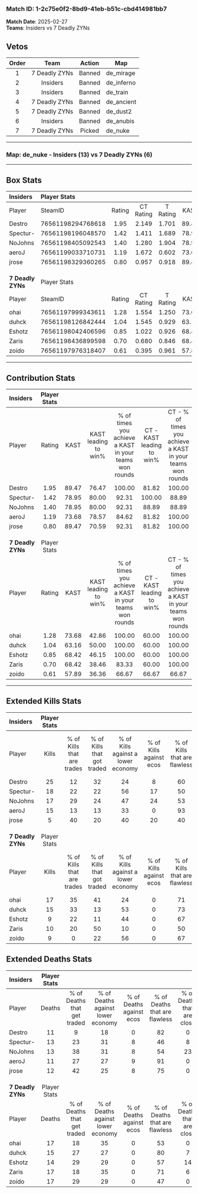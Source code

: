 ### Match ID: 1-2c75e0f2-8bd9-41eb-b51c-cbd414981bb7  
**Match Date**: 2025-02-27  
**Teams**: Insiders vs 7 Deadly ZYNs  

## Vetos  

| Order | Team | Action | Map |
| :---: | :--: | :----: | --- |
| 1 | 7 Deadly ZYNs | Banned | de_mirage |
| 2 | Insiders | Banned | de_inferno |
| 3 | Insiders | Banned | de_train |
| 4 | 7 Deadly ZYNs | Banned | de_ancient |
| 5 | 7 Deadly ZYNs | Banned | de_dust2 |
| 6 | Insiders | Banned | de_anubis |
| 7 | 7 Deadly ZYNs | Picked | de_nuke |

---  

### **Map**: de_nuke - Insiders (13) vs 7 Deadly ZYNs (6)  
---  

## Box Stats  

| **Insiders**      | Player Stats      |        |           |          |       |       |       |         |        |      |     |
| :- | :- | :-: | :-: | :-: | :-: | :-: | :-: | :-: | :-: | :-: | :-: |
| Player            | SteamID           | Rating | CT Rating | T Rating | KAST  |  ADR  | Kills | Assists | Deaths | K/D  | HS% |
| Destro            | 76561198294768618 |  1.95  |   2.149   |  1.701   | 89.47 | 122.0 |  25   |    4    |   11   | 2.27 | 32  |
| Spectur-          | 76561198196048570 |  1.42  |   1.411   |  1.689   | 78.95 | 96.7  |  18   |    3    |   13   | 1.38 | 55  |
| NoJohns           | 76561198405092543 |  1.40  |   1.280   |  1.904   | 78.95 | 98.3  |  17   |    7    |   13   | 1.31 | 41  |
| aeroJ             | 76561199033710731 |  1.19  |   1.672   |  0.602   | 73.68 | 65.7  |  15   |    2    |   11   | 1.36 | 33  |
| jrose             | 76561198329360265 |  0.80  |   0.957   |  0.918   | 89.47 | 49.9  |   5   |    7    |   12   | 0.42 | 40  |
|                   |                   |        |           |          |       |       |       |         |        |      |     |
|                   |                   |        |           |          |       |       |       |         |        |      |     |
|                   |                   |        |           |          |       |       |       |         |        |      |     |
| **7 Deadly ZYNs** | Player Stats      |        |           |          |       |       |       |         |        |      |     |
| Player            | SteamID           | Rating | CT Rating | T Rating | KAST  |  ADR  | Kills | Assists | Deaths | K/D  | HS% |
| ohai              | 76561197999343611 |  1.28  |   1.554   |  1.250   | 73.68 | 109.0 |  17   |    6    |   17   | 1.00 | 41  |
| duhck             | 76561198126842444 |  1.04  |   1.545   |  0.929   | 63.16 | 74.5  |  15   |    4    |   15   | 1.00 | 60  |
| Eshotz            | 76561198042406596 |  0.85  |   1.022   |  0.926   | 68.42 | 75.0  |   9   |    6    |   14   | 0.64 | 66  |
| Zaris             | 76561198436899598 |  0.70  |   0.680   |  0.846   | 68.42 | 48.8  |  10   |    1    |   17   | 0.59 | 80  |
| zoido             | 76561197976318407 |  0.61  |   0.395   |  0.961   | 57.89 | 52.8  |   9   |    4    |   17   | 0.53 | 66  |
---  

## Contribution Stats  

| **Insiders**      | Player Stats |       |                      |                                                        |                           |                                                             |                          |                                                            |
| :- | :-: | :-: | :-: | :-: | :-: | :-: | :-: | :-: |
| Player            |    Rating    | KAST  | KAST leading to win% | % of times you achieve a KAST in your teams won rounds | CT - KAST leading to win% | CT - % of times you achieve a KAST in your teams won rounds | T - KAST leading to win% | T - % of times you achieve a KAST in your teams won rounds |
| Destro            |     1.95     | 89.47 |        76.47         |                         100.00                         |           81.82           |                           100.00                            |          66.67           |                           100.00                           |
| Spectur-          |     1.42     | 78.95 |        80.00         |                         92.31                          |          100.00           |                            88.89                            |          57.14           |                           100.00                           |
| NoJohns           |     1.40     | 78.95 |        80.00         |                         92.31                          |           88.89           |                            88.89                            |          66.67           |                           100.00                           |
| aeroJ             |     1.19     | 73.68 |        78.57         |                         84.62                          |           81.82           |                           100.00                            |          66.67           |                           50.00                            |
| jrose             |     0.80     | 89.47 |        70.59         |                         92.31                          |           81.82           |                           100.00                            |          50.00           |                           75.00                            |
|                   |              |       |                      |                                                        |                           |                                                             |                          |                                                            |
|                   |              |       |                      |                                                        |                           |                                                             |                          |                                                            |
|                   |              |       |                      |                                                        |                           |                                                             |                          |                                                            |
| **7 Deadly ZYNs** | Player Stats |       |                      |                                                        |                           |                                                             |                          |                                                            |
| Player            |    Rating    | KAST  | KAST leading to win% | % of times you achieve a KAST in your teams won rounds | CT - KAST leading to win% | CT - % of times you achieve a KAST in your teams won rounds | T - KAST leading to win% | T - % of times you achieve a KAST in your teams won rounds |
| ohai              |     1.28     | 73.68 |        42.86         |                         100.00                         |           60.00           |                           100.00                            |          33.33           |                           100.00                           |
| duhck             |     1.04     | 63.16 |        50.00         |                         100.00                         |           60.00           |                           100.00                            |          42.86           |                           100.00                           |
| Eshotz            |     0.85     | 68.42 |        46.15         |                         100.00                         |           60.00           |                           100.00                            |          37.50           |                           100.00                           |
| Zaris             |     0.70     | 68.42 |        38.46         |                         83.33                          |           60.00           |                           100.00                            |          25.00           |                           66.67                            |
| zoido             |     0.61     | 57.89 |        36.36         |                         66.67                          |           66.67           |                            66.67                            |          25.00           |                           66.67                            |
---  

## Extended Kills Stats  

| **Insiders**      | Player Stats |                            |                            |                                    |                         |                              |                                 |                                       |                    |           |
| :- | :-: | :-: | :-: | :-: | :-: | :-: | :-: | :-: | :-: | :-: |
| Player            |    Kills     | % of Kills that are trades | % of Kills that got traded | % of Kills against a lower economy | % of Kills against ecos | % of Kills that are flawless | % of Kills that are close duels | % of Kills that are assisted by flash | Pistol Round Kills | AWP Kills |
| Destro            |      25      |             12             |             32             |                 24                 |            8            |              60              |                8                |                   0                   |         0          |     3     |
| Spectur-          |      18      |             22             |             22             |                 56                 |           17            |              50              |                6                |                   0                   |         1          |     2     |
| NoJohns           |      17      |             29             |             24             |                 47                 |           24            |              53              |                6                |                   0                   |         0          |     3     |
| aeroJ             |      15      |             13             |             13             |                 33                 |            0            |              93              |                0                |                   0                   |         2          |     1     |
| jrose             |      5       |             40             |             20             |                 40                 |           20            |              40              |                0                |                   0                   |         1          |     0     |
|                   |              |                            |                            |                                    |                         |                              |                                 |                                       |                    |           |
|                   |              |                            |                            |                                    |                         |                              |                                 |                                       |                    |           |
|                   |              |                            |                            |                                    |                         |                              |                                 |                                       |                    |           |
| **7 Deadly ZYNs** | Player Stats |                            |                            |                                    |                         |                              |                                 |                                       |                    |           |
| Player            |    Kills     | % of Kills that are trades | % of Kills that got traded | % of Kills against a lower economy | % of Kills against ecos | % of Kills that are flawless | % of Kills that are close duels | % of Kills that are assisted by flash | Pistol Round Kills | AWP Kills |
| ohai              |      17      |             35             |             41             |                 24                 |            0            |              71              |               12                |                   0                   |         0          |     3     |
| duhck             |      15      |             33             |             13             |                 53                 |            0            |              73              |                7                |                   7                   |         0          |     2     |
| Eshotz            |      9       |             22             |             11             |                 44                 |            0            |              67              |                0                |                  11                   |         0          |     2     |
| Zaris             |      10      |             20             |             50             |                 10                 |            0            |              50              |               10                |                   0                   |         0          |     2     |
| zoido             |      9       |             0              |             22             |                 56                 |            0            |              67              |                0                |                  11                   |         0          |     0     |
## Extended Deaths Stats  

| **Insiders**      | Player Stats |                             |                                   |                          |                               |                            |                           |               |
| :- | :-: | :-: | :-: | :-: | :-: | :-: | :-: | :-: |
| Player            |    Deaths    | % of Deaths that get traded | % of Deaths against lower economy | % of Deaths against ecos | % of Deaths that are flawless | % of Deaths that are close | % of Deaths while blinded | Deaths to AWP |
| Destro            |      11      |              9              |                18                 |            0             |              82               |             0              |             9             |       0       |
| Spectur-          |      13      |             23              |                31                 |            8             |              46               |             8              |             0             |       0       |
| NoJohns           |      13      |             38              |                31                 |            8             |              54               |             23             |             8             |       0       |
| aeroJ             |      11      |             27              |                27                 |            9             |              91               |             0              |             0             |       0       |
| jrose             |      12      |             42              |                25                 |            8             |              75               |             0              |             8             |       0       |
|                   |              |                             |                                   |                          |                               |                            |                           |               |
|                   |              |                             |                                   |                          |                               |                            |                           |               |
|                   |              |                             |                                   |                          |                               |                            |                           |               |
| **7 Deadly ZYNs** | Player Stats |                             |                                   |                          |                               |                            |                           |               |
| Player            |    Deaths    | % of Deaths that get traded | % of Deaths against lower economy | % of Deaths against ecos | % of Deaths that are flawless | % of Deaths that are close | % of Deaths while blinded | Deaths to AWP |
| ohai              |      17      |             18              |                35                 |            0             |              53               |             0              |             0             |       0       |
| duhck             |      15      |             27              |                27                 |            0             |              80               |             7              |             0             |       1       |
| Eshotz            |      14      |             29              |                29                 |            0             |              57               |             14             |             0             |       0       |
| Zaris             |      17      |             18              |                35                 |            0             |              71               |             6              |             0             |       0       |
| zoido             |      17      |             29              |                29                 |            0             |              47               |             0              |             0             |       3       |
